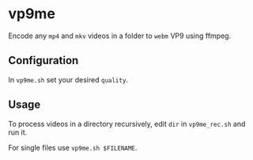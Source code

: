 # vp9me

Encode any `mp4` and `mkv` videos in a folder to `webm` VP9 using ffmpeg.

## Configuration

In `vp9me.sh` set your desired `quality`.

## Usage

To process videos in a directory recursively, edit `dir` in `vp9me_rec.sh` and run it.

For single files use `vp9me.sh $FILENAME`.

